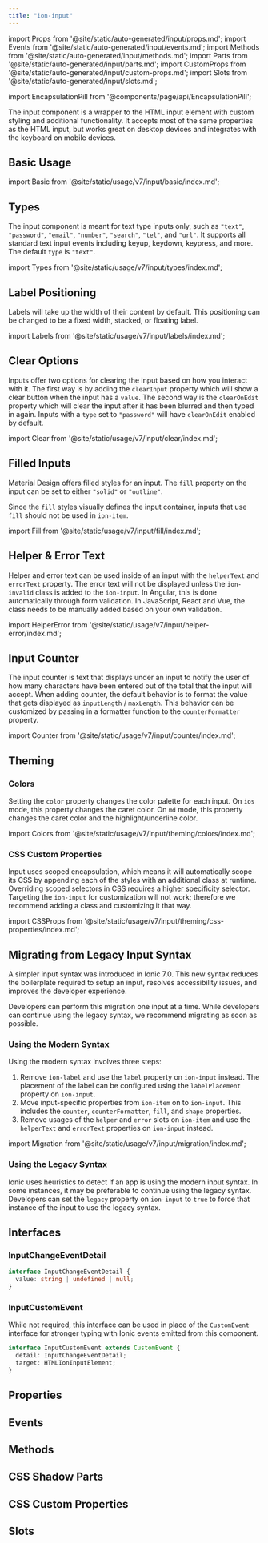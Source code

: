 ```yaml
---
title: "ion-input"
---
```

import Props from '@site/static/auto-generated/input/props.md';
import Events from '@site/static/auto-generated/input/events.md';
import Methods from '@site/static/auto-generated/input/methods.md';
import Parts from '@site/static/auto-generated/input/parts.md';
import CustomProps from '@site/static/auto-generated/input/custom-props.md';
import Slots from '@site/static/auto-generated/input/slots.md';

<head>
  <title>ion-input: Custom Input Value Type Styling and CSS Properties</title>
  <meta name="description" content="ion-input is a wrapper to the HTML input element, with custom value type styling and functionality. It works on desktops and integrates with mobile keyboards." />
</head>

import EncapsulationPill from '@components/page/api/EncapsulationPill';

<EncapsulationPill type="scoped" />


The input component is a wrapper to the HTML input element with custom styling and additional functionality. It accepts most of the same properties as the HTML input, but works great on desktop devices and integrates with the keyboard on mobile devices.


## Basic Usage

import Basic from '@site/static/usage/v7/input/basic/index.md';

<Basic />


## Types

The input component is meant for text type inputs only, such as `"text"`, `"password"`, `"email"`, `"number"`, `"search"`, `"tel"`, and `"url"`. It supports all standard text input events including keyup, keydown, keypress, and more. The default `type` is `"text"`.

import Types from '@site/static/usage/v7/input/types/index.md';

<Types />


## Label Positioning

Labels will take up the width of their content by default. This positioning can be changed to be a fixed width, stacked, or floating label.

import Labels from '@site/static/usage/v7/input/labels/index.md';

<Labels />


## Clear Options

Inputs offer two options for clearing the input based on how you interact with it. The first way is by adding the `clearInput` property which will show a clear button when the input has a `value`. The second way is the `clearOnEdit` property which will clear the input after it has been blurred and then typed in again. Inputs with a `type` set to `"password"` will have `clearOnEdit` enabled by default.

import Clear from '@site/static/usage/v7/input/clear/index.md';

<Clear />


## Filled Inputs

Material Design offers filled styles for an input. The `fill` property on the input can be set to either `"solid"` or `"outline"`.

Since the `fill` styles visually defines the input container, inputs that use `fill` should not be used in `ion-item`.

import Fill from '@site/static/usage/v7/input/fill/index.md';

<Fill />


## Helper & Error Text

Helper and error text can be used inside of an input with the `helperText` and `errorText` property. The error text will not be displayed unless the `ion-invalid` class is added to the `ion-input`. In Angular, this is done automatically through form validation. In JavaScript, React and Vue, the class needs to be manually added based on your own validation.

import HelperError from '@site/static/usage/v7/input/helper-error/index.md';

<HelperError />

## Input Counter

The input counter is text that displays under an input to notify the user of how many characters have been entered out of the total that the input will accept. When adding counter, the default behavior is to format the value that gets displayed as `inputLength` / `maxLength`. This behavior can be customized by passing in a formatter function to the `counterFormatter` property.

import Counter from '@site/static/usage/v7/input/counter/index.md';

<Counter />


## Theming

### Colors

Setting the `color` property changes the color palette for each input. On `ios` mode, this property changes the caret color. On `md` mode, this property changes the caret color and the highlight/underline color.

import Colors from '@site/static/usage/v7/input/theming/colors/index.md';

<Colors />

### CSS Custom Properties

Input uses scoped encapsulation, which means it will automatically scope its CSS by appending each of the styles with an additional class at runtime. Overriding scoped selectors in CSS requires a [higher specificity](https://developer.mozilla.org/en-US/docs/Web/CSS/Specificity) selector. Targeting the `ion-input` for customization will not work; therefore we recommend adding a class and customizing it that way.

import CSSProps from '@site/static/usage/v7/input/theming/css-properties/index.md';

<CSSProps />

## Migrating from Legacy Input Syntax

A simpler input syntax was introduced in Ionic 7.0. This new syntax reduces the boilerplate required to setup an input, resolves accessibility issues, and improves the developer experience.

Developers can perform this migration one input at a time. While developers can continue using the legacy syntax, we recommend migrating as soon as possible.

### Using the Modern Syntax

Using the modern syntax involves three steps:

1. Remove `ion-label` and use the `label` property on `ion-input` instead. The placement of the label can be configured using the `labelPlacement` property on `ion-input`.
2. Move input-specific properties from `ion-item` on to `ion-input`. This includes the `counter`, `counterFormatter`, `fill`, and `shape` properties.
3. Remove usages of the `helper` and `error` slots on `ion-item` and use the `helperText` and `errorText` properties on `ion-input` instead.

import Migration from '@site/static/usage/v7/input/migration/index.md';

<Migration />

### Using the Legacy Syntax

Ionic uses heuristics to detect if an app is using the modern input syntax. In some instances, it may be preferable to continue using the legacy syntax. Developers can set the `legacy` property on `ion-input` to `true` to force that instance of the input to use the legacy syntax.

## Interfaces

### InputChangeEventDetail

```typescript
interface InputChangeEventDetail {
  value: string | undefined | null;
}
```

### InputCustomEvent

While not required, this interface can be used in place of the `CustomEvent` interface for stronger typing with Ionic events emitted from this component.

```typescript
interface InputCustomEvent extends CustomEvent {
  detail: InputChangeEventDetail;
  target: HTMLIonInputElement;
}
```


## Properties
<Props />

## Events
<Events />

## Methods
<Methods />

## CSS Shadow Parts
<Parts />

## CSS Custom Properties
<CustomProps />

## Slots
<Slots />
